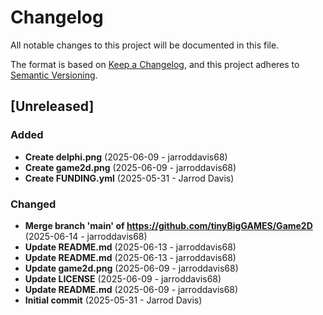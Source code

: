 # Changelog

All notable changes to this project will be documented in this file.

The format is based on [Keep a Changelog](https://keepachangelog.com/en/1.0.0/),
and this project adheres to [Semantic Versioning](https://semver.org/spec/v2.0.0.html).

## [Unreleased]

### Added
- **Create delphi.png** (2025-06-09 - jarroddavis68)
- **Create game2d.png** (2025-06-09 - jarroddavis68)
- **Create FUNDING.yml** (2025-05-31 - Jarrod Davis)

### Changed
- **Merge branch 'main' of https://github.com/tinyBigGAMES/Game2D** (2025-06-14 - jarroddavis68)
- **Update README.md** (2025-06-13 - jarroddavis68)
- **Update README.md** (2025-06-13 - jarroddavis68)
- **Update game2d.png** (2025-06-09 - jarroddavis68)
- **Update LICENSE** (2025-06-09 - jarroddavis68)
- **Update README.md** (2025-06-09 - jarroddavis68)
- **Initial commit** (2025-05-31 - Jarrod Davis)
